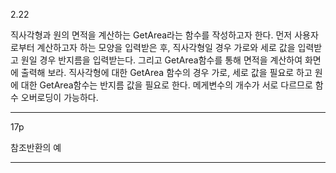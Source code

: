 2.22

직사각형과 원의 면적을 계산하는 GetArea라는 함수를 작성하고자 한다. 먼저 사용자로부터 계산하고자 하는 모양을 입력받은 후, 직사각형일 경우 가로와 세로 값을 입력받고 원일 경우 반지름을 입력받는다. 그리고 GetArea함수를 통해 면적을 계산하여 화면에 출력해 보라. 직사각형에 대한 GetArea 함수의 경우 가로, 세로 값을 필요로 하고 원에 대한 GetArea함수는 반지름 값을 필요로 한다. 메게변수의 개수가 서로 다르므로 함수 오버로딩이 가능하다.

---

17p

참조반환의 예

---
